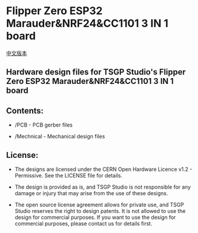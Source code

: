 # Flipper Zero ESP32 Marauder&NRF24&CC1101 3 IN 1 board
[中文版本](readme_cn.md)

## Hardware design files for TSGP Studio's Flipper Zero ESP32 Marauder&NRF24&CC1101 3 IN 1 board

## Contents:
* /PCB - PCB gerber files

* /Mechnical - Mechanical design files



## License:

* The designs are licensed under the CERN Open Hardware Licence v1.2 - Permissive. See the LICENSE file for details.



* The design is provided as is, and TSGP Studio is not responsible for any damage or injury that may arise from the use of these designs.



* The open source license agreement allows for private use, and TSGP Studio reserves the right to design patents. It is not allowed to use the design for commercial purposes. If you want to use the design for commercial purposes, please contact us for details first.
